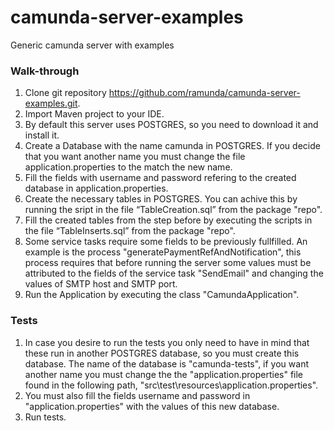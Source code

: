 # camunda-server-examples
Generic camunda server with examples

### Walk-through

1. Clone git repository https://github.com/ramunda/camunda-server-examples.git.
2. Import Maven project to your IDE.
3. By default this server uses POSTGRES, so you need to download it and install it.
4. Create a Database with the name camunda in POSTGRES. If you decide that you want another name you must change the file application.properties to the match the new name.
5. Fill the fields with username and password refering to the created database in application.properties.
6. Create the necessary tables in POSTGRES. You can achive this by running the sript in the file “TableCreation.sql” from the package "repo".
7. Fill the created tables from the step before by executing the scripts in the file “TableInserts.sql” from the package "repo".
8. Some service tasks require some fields to be previously fullfilled. An example is the process "generatePaymentRefAndNotification", this process requires that before running the server some values must be attributed to the fields of the service task "SendEmail" and changing the values of SMTP host and SMTP port.
9. Run the Application by executing the class "CamundaApplication".

### Tests
1. In case you desire to run the tests you only need to have in mind that these run in another POSTGRES database, so you must create this database. The name of the database is "camunda-tests", if you want another name you must change the the "application.properties" file found in the following path, "src\test\resources\application.properties".
2. You must also fill the fields username and password in "application.properties" with the values of this new database.
3. Run tests.
